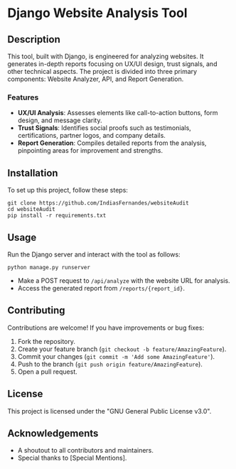 # Django Website Analysis Tool

## Description
This tool, built with Django, is engineered for analyzing websites. It generates in-depth reports focusing on UX/UI design, trust signals, and other technical aspects. The project is divided into three primary components: Website Analyzer, API, and Report Generation.

### Features
- **UX/UI Analysis**: Assesses elements like call-to-action buttons, form design, and message clarity.
- **Trust Signals**: Identifies social proofs such as testimonials, certifications, partner logos, and company details.
- **Report Generation**: Compiles detailed reports from the analysis, pinpointing areas for improvement and strengths.

## Installation
To set up this project, follow these steps:

```
git clone https://github.com/IndiasFernandes/websiteAudit
cd websiteAudit
pip install -r requirements.txt
```


## Usage
Run the Django server and interact with the tool as follows:
```
python manage.py runserver
```

- Make a POST request to `/api/analyze` with the website URL for analysis.
- Access the generated report from `/reports/{report_id}`.

## Contributing
Contributions are welcome! If you have improvements or bug fixes:
1. Fork the repository.
2. Create your feature branch (`git checkout -b feature/AmazingFeature`).
3. Commit your changes (`git commit -m 'Add some AmazingFeature'`).
4. Push to the branch (`git push origin feature/AmazingFeature`).
5. Open a pull request.

## License
This project is licensed under the "GNU General Public License v3.0".

## Acknowledgements
- A shoutout to all contributors and maintainers.
- Special thanks to [Special Mentions].
